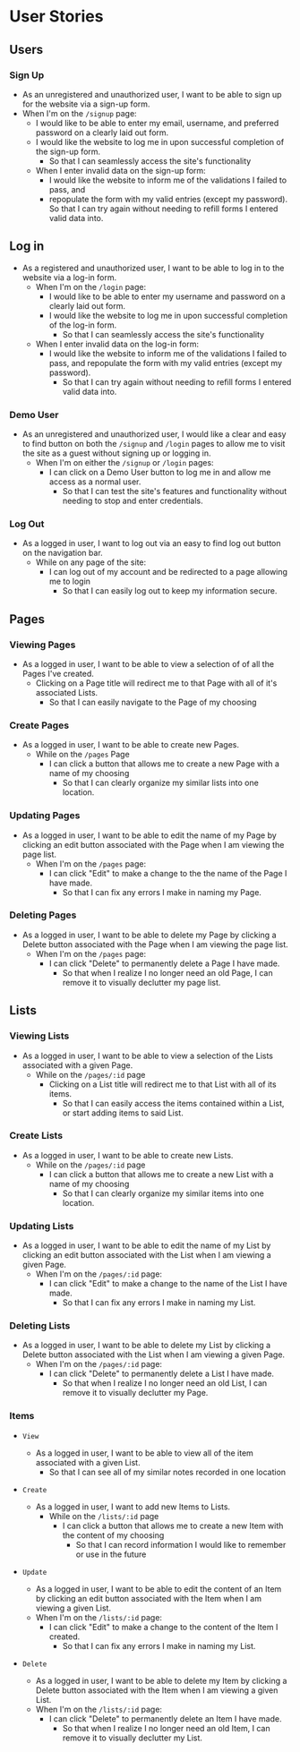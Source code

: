 # User Stories

## Users

### Sign Up

* As an unregistered and unauthorized user, I want to be able to sign up for the website via a sign-up form.
* When I'm on the `/signup` page:
    * I would like to be able to enter my email, username, and preferred password on a clearly laid out form.
    * I would like the website to log me in upon successful completion of the sign-up form.
        * So that I can seamlessly access the site's functionality
    * When I enter invalid data on the sign-up form:
        * I would like the website to inform me of the validations I failed to pass, and
        * repopulate the form with my valid entries (except my password).
       So that I can try again without needing to refill forms I entered valid data into.

## Log in

* As a registered and unauthorized user, I want to be able to log in to the website via a log-in form.
  * When I'm on the `/login` page:
    * I would like to be able to enter my username and password on a clearly laid out form.
    * I would like the website to log me in upon successful completion of the log-in form.
      * So that I can seamlessly access the site's functionality
  * When I enter invalid data on the log-in form:
    * I would like the website to inform me of the validations I failed to pass, and repopulate the form with my valid entries (except my password).
      * So that I can try again without needing to refill forms I entered valid data into.

### Demo User

* As an unregistered and unauthorized user, I would like a clear and easy to find button on both the `/signup` and `/login` pages to allow me to visit the site as a guest without signing up or logging in.
  * When I'm on either the `/signup` or `/login` pages:
    * I can click on a Demo User button to log me in and allow me access as a normal user.
      * So that I can test the site's features and functionality without needing to stop and enter credentials.

### Log Out

* As a logged in user, I want to log out via an easy to find log out button on the navigation bar.
  * While on any page of the site:
    * I can log out of my account and be redirected to a page allowing me to login
      * So that I can easily log out to keep my information secure.

## Pages

### Viewing Pages

* As a logged in user, I want to be able to view a selection of of all the Pages I've created.
    * Clicking on a Page title will redirect me to that Page with all of it's associated Lists.
        * So that I can easily navigate to the Page of my choosing

### Create Pages

* As a logged in user, I want to be able to create new Pages.
  * While on the `/pages` Page
    * I can click a button that allows me to create a new Page with a name of my choosing
      * So that I can clearly organize my similar lists into one location.

### Updating Pages

* As a logged in user, I want to be able to edit the name of my Page by clicking an edit button associated with the Page when I am viewing the page list.
  * When I'm on the `/pages` page:
    * I can click "Edit" to make a change to the the name of the Page I have made.
      * So that I can fix any errors I make in naming my Page.


### Deleting Pages

* As a logged in user, I want to be able to delete my Page by clicking a Delete button associated with the Page when I am viewing the page list.
  * When I'm on the `/pages` page:
    * I can click "Delete" to permanently delete a Page I have made.
      * So that when I realize I no longer need an old Page, I can remove it to visually declutter my page list.

## Lists

### Viewing Lists

* As a logged in user, I want to be able to view a selection of the Lists associated with a given Page.
    * While on the `/pages/:id` page
        * Clicking on a List title will redirect me to that List with all of its items.
            * So that I can easily access the items contained within a List, or start adding items to said List.

### Create Lists

* As a logged in user, I want to be able to create new Lists.
  * While on the `/pages/:id` page
    * I can click a button that allows me to create a new List with a name of my choosing
      * So that I can clearly organize my similar items into one location.

### Updating Lists

* As a logged in user, I want to be able to edit the name of my List by clicking an edit button associated with the List when I am viewing a given Page.
  * When I'm on the `/pages/:id` page:
    * I can click "Edit" to make a change to the name of the List I have made.
      * So that I can fix any errors I make in naming my List.

### Deleting Lists

* As a logged in user, I want to be able to delete my List by clicking a Delete button associated with the List when I am viewing a given Page.
  * When I'm on the `/pages/:id` page:
    * I can click "Delete" to permanently delete a List I have made.
      * So that when I realize I no longer need an old List, I can remove it to visually declutter my Page.

### Items
* `View`
    * As a logged in user, I want to be able to view all of the item associated with a given List.
        * So that I can see all of my similar notes recorded in one location

* `Create`
    * As a logged in user, I want to add new Items to Lists.
        * While on the `/lists/:id` page
            * I can click a button that allows me to create a new Item with the content of my choosing
                * So that I can record information I would like to remember or use in the future
* `Update`
    * As a logged in user, I want to be able to edit the content of an Item by clicking an edit button associated with the Item when I am viewing a given List.
    * When I'm on the `/lists/:id` page:
        * I can click "Edit" to make a change to the content of the Item I created.
            * So that I can fix any errors I make in naming my List.
* `Delete`
    * As a logged in user, I want to be able to delete my Item by clicking a Delete button associated with the Item when I am viewing a given List.
  * When I'm on the `/lists/:id` page:
    * I can click "Delete" to permanently delete an Item I have made.
      * So that when I realize I no longer need an old Item, I can remove it to visually declutter my List.
